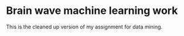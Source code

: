 # Brain wave machine learning work

This is the cleaned up version of my assignment for data mining.
